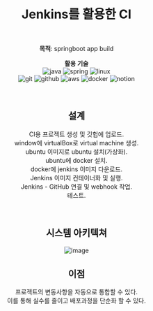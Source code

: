 <div align="center">

# Jenkins를 활용한 CI 

</br>

**목적**: springboot app build </br>

**활용 기술** </br>
![java](https://img.shields.io/badge/java-ffffff.svg?&style=for-the-badge&logo=openjdk&logoColor=black)
![spring](https://img.shields.io/badge/spring-6DB33F.svg?&style=for-the-badge&logo=spring&logoColor=white)
![linux](https://img.shields.io/badge/linux-FCC624.svg?&style=for-the-badge&logo=linux&logoColor=white)
</br>
![git](https://img.shields.io/badge/git-F05032.svg?&style=for-the-badge&logo=git&logoColor=white)
![github](https://img.shields.io/badge/github-181717.svg?&style=for-the-badge&logo=github&logoColor=white)
![aws](https://img.shields.io/badge/aws-232F3E.svg?&style=for-the-badge&logo=amazonaws&logoColor=white)
![docker](https://img.shields.io/badge/docker-2496ED.svg?&style=for-the-badge&logo=docker&logoColor=white)
![notion](https://img.shields.io/badge/notion-000000.svg?&style=for-the-badge&logo=notion&logoColor=white)

</br>

## 설계
CI용 프로젝트 생성 및 깃헙에 업로드. </br>
window에 virtualBox로 virtual machine 생성. </br>
ubuntu 이미지로 ubuntu 설치(가상화). </br>
ubuntu에 docker 설치. </br>
docker에 jenkins 이미지 다운로드. </br>
Jenkins 이미지 컨테이너화 및 실행. </br>
Jenkins - GitHub 연결 및 webhook 작업. </br>
테스트.

</br>

## 시스템 아키텍쳐
![image](https://github.com/Painterrr/fisa240221/assets/98957340/9bf3183a-501f-4179-9c8e-8e8fe12d3e94)


## 이점
프로젝트의 변동사항을 자동으로 통합할 수 있다. </br>
이를 통해 실수를 줄이고 배포과정을 단순화 할 수 있다. </br>

</div> 
